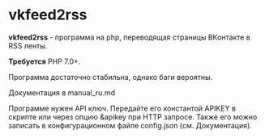 # vkfeed2rss
**vkfeed2rss** - программа на php, переводящая страницы ВКонтакте в RSS ленты.

**Требуется** PHP 7.0+.

Программа достаточно стабильна, однако баги вероятны.

Документация в manual_ru.md

Программе нужен API ключ. Передайте его константой APIKEY в скрипте или через опцию &apikey при HTTP запросе. Также его можно записать в конфигурационном файле config.json (см. Документация).
